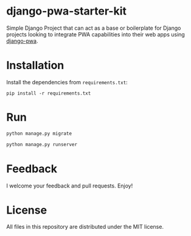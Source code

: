 django-pwa-starter-kit
=====

Simple Django Project that can act as a base or boilerplate for Django projects looking to integrate PWA capabilities into their web apps using [django-pwa](https://github.com/silviolleite/django-pwa).

Installation
=====
Install the dependencies from `requirements.txt`:

```
pip install -r requirements.txt
```

Run
=====

```sh
python manage.py migrate
```

```sh
python manage.py runserver
```

Feedback
=====
I welcome your feedback and pull requests.  Enjoy!

License
=====
All files in this repository are distributed under the MIT license.
